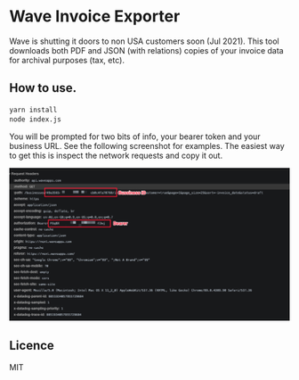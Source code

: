 # Wave Invoice Exporter

Wave is shutting it doors to non USA customers soon (Jul 2021). This tool downloads both PDF and JSON (with relations) copies of your invoice data for archival purposes (tax, etc).

## How to use.

```bash
yarn install
node index.js
```

You will be prompted for two bits of info, your bearer token and your business URL. See the following screenshot for examples. The easiest way to get this is inspect the network requests and copy it out.


![Example](./img/example.png)


## Licence
MIT
